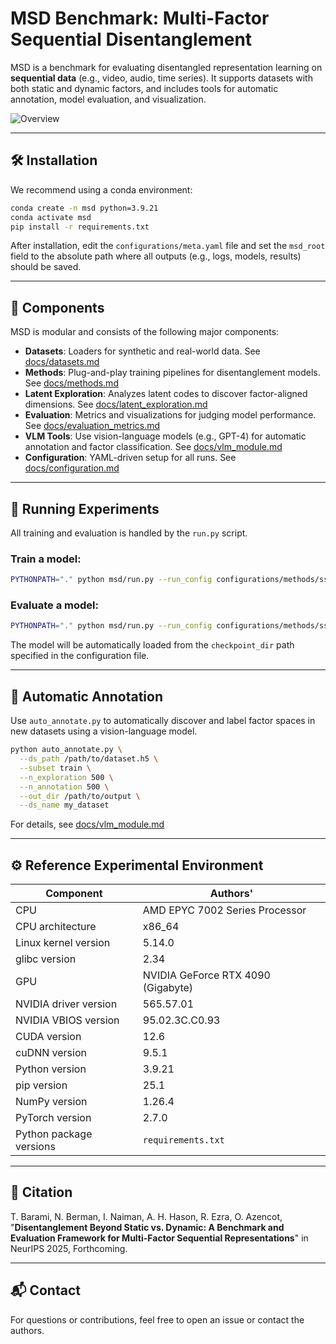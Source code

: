 # MSD Benchmark: Multi-Factor Sequential Disentanglement

MSD is a benchmark for evaluating disentangled representation learning on **sequential data** (e.g., video, audio, time series). It supports datasets with both static and dynamic factors, and includes tools for automatic annotation, model evaluation, and visualization.

![Overview](figures/benchmark_overview.png)

---

## 🛠️ Installation

We recommend using a conda environment:

```bash
conda create -n msd python=3.9.21
conda activate msd
pip install -r requirements.txt
```

After installation, edit the `configurations/meta.yaml` file and set the `msd_root` field to the absolute path where all outputs (e.g., logs, models, results) should be saved.

---

## 📂 Components

MSD is modular and consists of the following major components:

- **Datasets**: Loaders for synthetic and real-world data. See [docs/datasets.md](docs/datasets.md)
- **Methods**: Plug-and-play training pipelines for disentanglement models. See [docs/methods.md](docs/methods.md)
- **Latent Exploration**: Analyzes latent codes to discover factor-aligned dimensions. See [docs/latent_exploration.md](docs/latent_exploration.md)
- **Evaluation**: Metrics and visualizations for judging model performance. See [docs/evaluation_metrics.md](docs/evaluation_metrics.md)
- **VLM Tools**: Use vision-language models (e.g., GPT-4) for automatic annotation and factor classification. See [docs/vlm_module.md](docs/vlm_module.md)
- **Configuration**: YAML-driven setup for all runs. See [docs/configuration.md](docs/configuration.md)

---

## 🚀 Running Experiments

All training and evaluation is handled by the `run.py` script.

### Train a model:

```bash
PYTHONPATH="." python msd/run.py --run_config configurations/methods/ssm_skd/ssm_skd_sprites.yaml --train
```

### Evaluate a model:

```bash
PYTHONPATH="." python msd/run.py --run_config configurations/methods/ssm_skd/ssm_skd_sprites.yaml --eval
```
The model will be automatically loaded from the `checkpoint_dir` path specified in the configuration file.

---

## 🧠 Automatic Annotation

Use `auto_annotate.py` to automatically discover and label factor spaces in new datasets using a vision-language model.

```bash
python auto_annotate.py \
  --ds_path /path/to/dataset.h5 \
  --subset train \
  --n_exploration 500 \
  --n_annotation 500 \
  --out_dir /path/to/output \
  --ds_name my_dataset
```

For details, see [docs/vlm_module.md](docs/vlm_module.md)

---

## ⚙️ Reference Experimental Environment

| Component               | Authors'                           |
|-------------------------|------------------------------------|
| CPU                     | AMD EPYC 7002 Series Processor     |
| CPU architecture        | x86_64                             |
| Linux kernel version    | 5.14.0                             |
| glibc version           | 2.34                               |
| GPU                     | NVIDIA GeForce RTX 4090 (Gigabyte) |
| NVIDIA driver version   | 565.57.01                          |
| NVIDIA VBIOS version    | 95.02.3C.C0.93                     |
| CUDA version            | 12.6                               |
| cuDNN version           | 9.5.1                              |
| Python version          | 3.9.21                             |
| pip version             | 25.1                               |
| NumPy version           | 1.26.4                             |
| PyTorch version         | 2.7.0                              |
| Python package versions | `requirements.txt`                 |

---

## 📎 Citation

T. Barami, N. Berman, I. Naiman, A. H. Hason, R. Ezra, O. Azencot, "**Disentanglement Beyond Static vs. Dynamic: A Benchmark and Evaluation Framework for Multi-Factor Sequential Representations**" in NeurIPS 2025, Forthcoming.

---

## 📬 Contact

For questions or contributions, feel free to open an issue or contact the authors.
